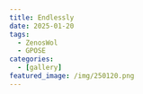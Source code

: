 ```yaml
---
title: Endlessly
date: 2025-01-20
tags:
  - ZenosWol
  - GPOSE
categories:
  - [gallery]
featured_image: /img/250120.png
---
```


